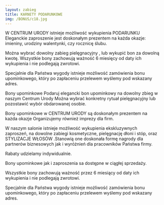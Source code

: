 ```yaml
---
layout: zabieg
title: KARNETY PODARUNKOWE
img: /BONUS/c18.jpg
---
```

W CENTRUM URODY istnieje możliwość wykupienia PODARUNKU
Eleganckie zaproszenie jest doskonałym prezentem na każda okazje: imieniny, urodziny walentynki, czy rocznicę ślubu.

Można wybrać dowolny zabieg pielęgnacyjny , lub wykupić bon za dowolną kwotę.
Wszystkie bony zachowują ważność 6 miesięcy od daty ich wykupienia i nie podlegają zwrotowi.

Specjalnie dla Państwa wygody istnieje możliwość zamówienia bonu upominkowego, który po zapłaceniu przelewem wyślemy pod wskazany adres.

Bony upominkowe
Podaruj elegancki bon upominkowy na dowolny zbieg w naszym Centrum Urody Można wybrać konkretny rytuał pielęgnacyjny lub pozostawić wybór obdarowanej osobie.

Bony upominkowe w CENTRUM URODY są doskonałym prezentem na każda okazje Organizujemy również imprezy dla firm.

W naszym salonie istnieje możliwość wykupienia ekskluzywnych zaproszeń, na dowolne zabiegi kosmetyczne, pielęgnację dłoni i stóp, oraz STYLIZACJE WŁOSÓW .Stanowią one doskonała formę nagrody dla partnerów biznesowych jak i wyróżnień dla pracowników Państwa firmy.

Rabaty udzielamy indywidualnie.

Bony upominkowe jak i zaproszenia sa dostępne w ciągłej sprzedaży.

Wszystkie bony zachowują ważność przez 6 miesiący od daty ich wykupienia i nie podlegają zwrotowi.

Specjalnie dla Państwa wygody istnieje możliwość zamówienia bonu upominkowego, który po zapłaceniu przelewem wyślemy pod wskazany adres.
